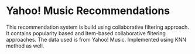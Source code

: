 # Yahoo! Music Recommendations

This recommendation system is build using collaborative filtering approach.
It contains popularity based and Item-based collaborative filtering approaches.
The data used is from Yahoo! Music. 
Implemented using KNN method as well.
